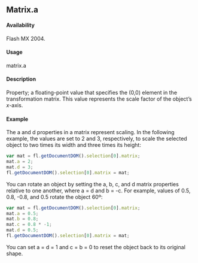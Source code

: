 ## Matrix.a

#### Availability

Flash MX 2004.

#### Usage

matrix.a

#### Description

Property; a floating-point value that specifies the (0,0) element in the transformation matrix. This value represents the scale factor of the object’s *x*-axis.

#### Example

The a and d properties in a matrix represent scaling. In the following example, the values are set to 2 and 3, respectively, to scale the selected object to two times its width and three times its height:

```javascript
var mat = fl.getDocumentDOM().selection[0].matrix;
mat.a = 2;
mat.d = 3;
fl.getDocumentDOM().selection[0].matrix = mat;
```

You can rotate an object by setting the a, b, c, and d matrix properties relative to one another, where a = d and b = -c. For example, values of 0.5, 0.8, -0.8, and 0.5 rotate the object 60º:

```javascript
var mat = fl.getDocumentDOM().selection[0].matrix;
mat.a = 0.5;
mat.b = 0.8;
mat.c = 0.8 * -1;
mat.d = 0.5;
fl.getDocumentDOM().selection[0].matrix = mat;
```

You can set a = d = 1 and c = b = 0 to reset the object back to its original shape.
